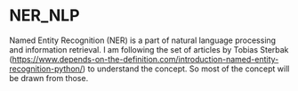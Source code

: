 # NER_NLP
Named Entity Recognition (NER) is a part of natural language processing and information retrieval. I am following the set of articles by Tobias Sterbak (https://www.depends-on-the-definition.com/introduction-named-entity-recognition-python/) to understand the concept. So most of the concept will be drawn from those. 
